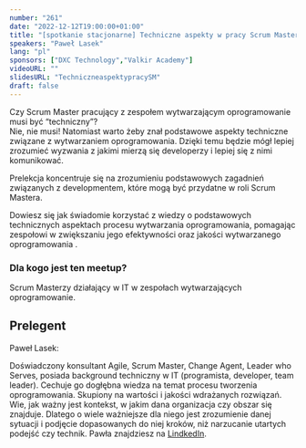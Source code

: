 ```yaml
---
number: "261"
date: "2022-12-12T19:00:00+01:00"
title: "[spotkanie stacjonarne] Techniczne aspekty w pracy Scrum Mastera"
speakers: "Paweł Lasek"
lang: "pl"
sponsors: ["DXC Technology","Valkir Academy"] 
videoURL: ""
slidesURL: "TechniczneaspektypracySM"
draft: false
---
```


Czy Scrum Master pracujący z zespołem wytwarzającym oprogramowanie musi być “techniczny”?  
Nie, nie musi! Natomiast warto żeby znał podstawowe aspekty techniczne związane z wytwarzaniem oprogramowania. Dzięki temu będzie mógł lepiej zrozumieć wyzwania z jakimi mierzą się developerzy i lepiej się z nimi komunikować.

Prelekcja koncentruje się na zrozumieniu podstawowych zagadnień związanych z developmentem, które mogą być przydatne w roli Scrum Mastera.  

Dowiesz się jak świadomie korzystać z wiedzy o podstawowych technicznych aspektach procesu wytwarzania oprogramowania, pomagając zespołowi w zwiększaniu jego efektywności oraz jakości wytwarzanego oprogramowania .

### Dla kogo jest ten meetup?

Scrum Masterzy działający w IT w zespołach wytwarzających oprogramowanie.

## Prelegent

Paweł Lasek:  

Doświadczony konsultant Agile, Scrum Master, Change Agent, Leader who Serves, posiada background techniczny w IT (programista, developer, team leader).
Cechuje go dogłębna wiedza na temat procesu tworzenia oprogramowania. Skupiony na wartości i jakości wdrażanych rozwiązań.
Wie, jak ważny jest kontekst, w jakim dana organizacja czy obszar się znajduje.
Dlatego o wiele ważniejsze dla niego jest zrozumienie danej sytuacji i podjęcie dopasowanych do niej kroków, niż narzucanie utartych podejść czy technik.
Pawła znajdziesz na [LindkedIn](https://www.linkedin.com/in/lasek/).
